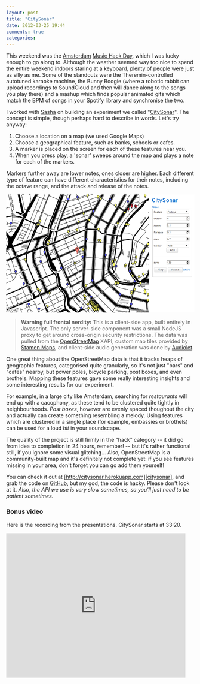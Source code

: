 ```yaml
---
layout: post
title: "CitySonar"
date: 2012-03-25 19:44
comments: true
categories: 
---
```


This weekend was the [Amsterdam][amsmhd] [Music Hack Day][mhd], which I was lucky enough to go along to. Although the weather seemed way too nice to spend the entire weekend indoors staring at a keyboard, [plenty of people][hacks] were just as silly as me. Some of the standouts were the Theremin-controlled autotuned karaoke machine, the Bunny Boogie (where a robotic rabbit can upload recordings to SoundCloud and then will dance along to the songs you play there) and a mashup which finds popular animated gifs which match the BPM of songs in your Spotify library and synchronise the two.

I worked with [Sasha][sasha] on building an experiment we called "[CitySonar][citysonar]". The concept is simple, though perhaps hard to describe in words. Let's try anyway:

1. Choose a location on a map (we used Google Maps)
2. Choose a geographical feature, such as banks, schools or cafes.
3. A marker is placed on the screen for each of these features near you.
4. When you press play, a 'sonar' sweeps around the map and plays a note for each of the markers.

Markers further away are lower notes, ones closer are higher. Each different type of feature can have different characteristics for their notes, including the octave range, and the attack and release of the notes.

[![CitySonar screenshot](https://github.com/spadgos/soundradar/raw/master/assets/screen1.png)][citysonar]

> **Warning full frontal nerdity:** This is a client-side app, built entirely in Javascript. The only server-side component was a small NodeJS proxy to get around cross-origin security restrictions. The data was pulled from the [OpenStreetMap][osm] XAPI, custom map tiles provided by [Stamen Maps][stamen], and client-side audio generation was done by [Audiolet][audiolet].

One great thing about the OpenStreetMap data is that it tracks heaps of geographic features, categorised quite granularly, so it's not just "bars" and "cafes" nearby, but power poles, bicycle parking, post boxes, and even brothels. Mapping these features gave some really interesting insights and some interesting results for our experiment.

For example, in a large city like Amsterdam, searching for *restaurants* will end up with a cacophony, as these tend to be clustered quite tightly in neighbourhoods. *Post boxes*, however are evenly spaced thoughout the city and actually can create something resembling a melody. Using features which are clustered in a single place (for example, embassies or brothels) can be used for a loud *hit* in your soundscape.

The quality of the project is still firmly in the "hack" category -- it did go from idea to completion in 24 hours, remember! -- but it's rather functional still, if you ignore some visual glitching... Also, OpenStreetMap is a community-built map and it's definitely not complete yet: if you see features missing in your area, don't forget you can go add them yourself!

You can check it out at [http://citysonar.herokuapp.com][citysonar], and grab the code on [GitHub][gh], but my god, the code is hacky. Please don't look at it. *Also, the API we use is very slow sometimes, so you'll just need to be patient sometimes.* 

### Bonus video ###

Here is the recording from the presentations. CitySonar starts at 33:20.

<iframe width="480" height="386" src="http://www.ustream.tv/embed/recorded/21353878" scrolling="no" frameborder="0" style="border: 0px none transparent;"></iframe>


[amsmhd]:    http://amsterdam.musichackday.org/2012/index.php?page=Main+page
[mhd]:       http://musichackday.org
[hacks]:     http://wiki.musichackday.org/index.php?title=Amsterdam_2012_Hacks
[sasha]:     http://twitter.com/#!a_kovalev
[citysonar]: http://citysonar.herokuapp.com/
[osm]:       http://wiki.openstreetmap.org/
[audiolet]:  https://github.com/oampo/audiolet
[stamen]:    http://maps.stamen.com/
[gh]:        https://github.com/spadgos/soundradar
